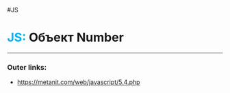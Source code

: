 #JS
# <font color="#00b0f0">JS:</font> Объект Number
---
### Outer links:
- https://metanit.com/web/javascript/5.4.php